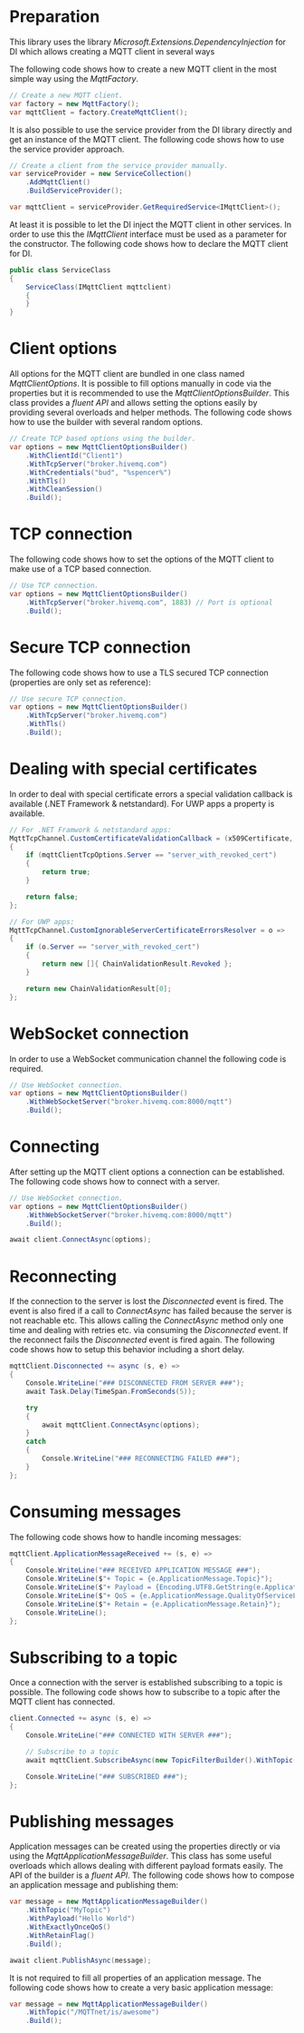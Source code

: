 # Preparation
This library uses the library _Microsoft.Extensions.DependencyInjection_ for DI which allows creating a MQTT client in several ways

The following code shows how to create a new MQTT client in the most simple way using the _MqttFactory_.
```csharp
// Create a new MQTT client.
var factory = new MqttFactory();
var mqttClient = factory.CreateMqttClient();
```

It is also possible to use the service provider from the DI library directly and get an instance of the MQTT client. The following code shows how to use the service provider approach.
```csharp
// Create a client from the service provider manually.
var serviceProvider = new ServiceCollection()
    .AddMqttClient()
    .BuildServiceProvider();

var mqttClient = serviceProvider.GetRequiredService<IMqttClient>();
```

At least it is possible to let the DI inject the MQTT client in other services. In order to use this the _IMqttClient_ interface must be used as a parameter for the constructor. The following code shows how to declare the MQTT client for DI.
```csharp
public class ServiceClass
{
    ServiceClass(IMqttClient mqttclient) 
    {
    }
}

```

# Client options
All options for the MQTT client are bundled in one class named _MqttClientOptions_. It is possible to fill options manually in code via the properties but it is recommended to use the _MqttClientOptionsBuilder_. This class provides a _fluent API_ and allows setting the options easily by providing several overloads and helper methods. The following code shows how to use the builder with several random options.
```csharp
// Create TCP based options using the builder.
var options = new MqttClientOptionsBuilder()
    .WithClientId("Client1")
    .WithTcpServer("broker.hivemq.com")
    .WithCredentials("bud", "%spencer%")
    .WithTls()
    .WithCleanSession()
    .Build();
```

# TCP connection
The following code shows how to set the options of the MQTT client to make use of a TCP based connection.
```csharp
// Use TCP connection.
var options = new MqttClientOptionsBuilder()
    .WithTcpServer("broker.hivemq.com", 1883) // Port is optional
    .Build();
```

# Secure TCP connection
The following code shows how to use a TLS secured TCP connection (properties are only set as reference):
```csharp
// Use secure TCP connection.
var options = new MqttClientOptionsBuilder()
    .WithTcpServer("broker.hivemq.com")
    .WithTls()
    .Build();
```

# Dealing with special certificates
In order to deal with special certificate errors a special validation callback is available (.NET Framework & netstandard). For UWP apps a property is available.
```csharp
// For .NET Framwork & netstandard apps:
MqttTcpChannel.CustomCertificateValidationCallback = (x509Certificate, x509Chain, sslPolicyErrors, mqttClientTcpOptions) =>
{
    if (mqttClientTcpOptions.Server == "server_with_revoked_cert")
    {
        return true;
    }

    return false;
};

// For UWP apps:
MqttTcpChannel.CustomIgnorableServerCertificateErrorsResolver = o =>
{
    if (o.Server == "server_with_revoked_cert")
    {
        return new []{ ChainValidationResult.Revoked };
    }

    return new ChainValidationResult[0];
};
```

# WebSocket connection
In order to use a WebSocket communication channel the following code is required.
```csharp
// Use WebSocket connection.
var options = new MqttClientOptionsBuilder()
    .WithWebSocketServer("broker.hivemq.com:8000/mqtt")
    .Build();
```

# Connecting
After setting up the MQTT client options a connection can be established. The following code shows how to connect with a server.
```csharp
// Use WebSocket connection.
var options = new MqttClientOptionsBuilder()
    .WithWebSocketServer("broker.hivemq.com:8000/mqtt")
    .Build();

await client.ConnectAsync(options);
```

# Reconnecting
If the connection to the server is lost the _Disconnected_ event is fired. The event is also fired if a call to _ConnectAsync_ has failed because the server is not reachable etc. This allows calling the _ConnectAsync_ method only one time and dealing with retries etc. via consuming the _Disconnected_ event. If the reconnect fails the _Disconnected_ event is fired again. The following code shows how to setup this behavior including a short delay.
```csharp
mqttClient.Disconnected += async (s, e) =>
{
    Console.WriteLine("### DISCONNECTED FROM SERVER ###");
    await Task.Delay(TimeSpan.FromSeconds(5));

    try
    {
        await mqttClient.ConnectAsync(options);
    }
    catch
    {
        Console.WriteLine("### RECONNECTING FAILED ###");
    }
};
```
# Consuming messages
The following code shows how to handle incoming messages:
```csharp
mqttClient.ApplicationMessageReceived += (s, e) =>
{
    Console.WriteLine("### RECEIVED APPLICATION MESSAGE ###");
    Console.WriteLine($"+ Topic = {e.ApplicationMessage.Topic}");
    Console.WriteLine($"+ Payload = {Encoding.UTF8.GetString(e.ApplicationMessage.Payload)}");
    Console.WriteLine($"+ QoS = {e.ApplicationMessage.QualityOfServiceLevel}");
    Console.WriteLine($"+ Retain = {e.ApplicationMessage.Retain}");
    Console.WriteLine();
};
```

# Subscribing to a topic
Once a connection with the server is established subscribing to a topic is possible. The following code shows how to subscribe to a topic after the MQTT client has connected.
~~~csharp
client.Connected += async (s, e) =>
{
    Console.WriteLine("### CONNECTED WITH SERVER ###");

    // Subscribe to a topic
    await mqttClient.SubscribeAsync(new TopicFilterBuilder().WithTopic("my/topic").Build());

    Console.WriteLine("### SUBSCRIBED ###");
};
~~~

# Publishing messages
Application messages can be created using the properties directly or via using the _MqttApplicationMessageBuilder_. This class has some useful overloads which allows dealing with different payload formats easily. The API of the builder is a _fluent API_. The following code shows how to compose an application message and publishing them:
```csharp
var message = new MqttApplicationMessageBuilder()
    .WithTopic("MyTopic")
    .WithPayload("Hello World")
    .WithExactlyOnceQoS()
    .WithRetainFlag()
    .Build();

await client.PublishAsync(message);
```
It is not required to fill all properties of an application message. The following code shows how to create a very basic application message:
```csharp
var message = new MqttApplicationMessageBuilder()
    .WithTopic("/MQTTnet/is/awesome")
    .Build();
```